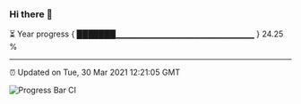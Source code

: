 ### Hi there 👋

⏳ Year progress { ███████▁▁▁▁▁▁▁▁▁▁▁▁▁▁▁▁▁▁▁▁▁▁▁ } 24.25 %

---

⏰ Updated on Tue, 30 Mar 2021 12:21:05 GMT

![Progress Bar CI](https://github.com/liununu/liununu/workflows/Progress%20Bar%20CI/badge.svg)
